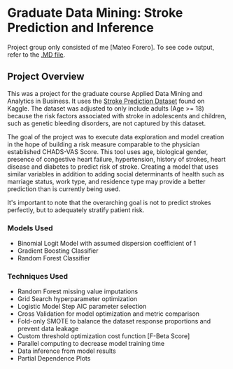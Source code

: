 # Graduate Data Mining: Stroke Prediction and Inference
Project group only consisted of me [Mateo Forero]. To see code output, refer to the [.MD file](Stroke_Data-Mining.md).

## Project Overview
This was a project for the graduate course Applied Data Mining and Analytics in Business. It uses the [Stroke Prediction Dataset](https://www.kaggle.com/fedesoriano/stroke-prediction-dataset) found on Kaggle. The dataset was adjusted to only include adults (Age >= 18) because the risk factors associated with stroke in adolescents and children, such as genetic bleeding disorders, are not captured by this dataset.

The goal of the project was to execute data exploration and model creation in the hope of building a risk measure comparable to the physician established CHADS-VAS Score. This tool uses age, biological gender, presence of congestive heart failure, hypertension, history of strokes, heart disease and diabetes to predict risk of stroke. Creating a model that uses similar variables in addition to adding social determinants of health such as marriage status, work type, and residence type may provide a better prediction than is currently being used.

It's important to note that the overarching goal is not to predict strokes perfectly, but to adequately stratify patient risk.

### Models Used
- Binomial Logit Model with assumed dispersion coefficient of 1
- Gradient Boosting Classifier
- Random Forest Classifier

### Techniques Used
- Random Forest missing value imputations
- Grid Search hyperparameter optimization
- Logistic Model Step AIC parameter selection
- Cross Validation for model optimization and metric comparison
- Fold-only SMOTE to balance the dataset response proportions and prevent data leakage
- Custom threshold optimization cost function [F-Beta Score]
- Parallel computing to decrease model training time
- Data inference from model results
- Partial Dependence Plots

